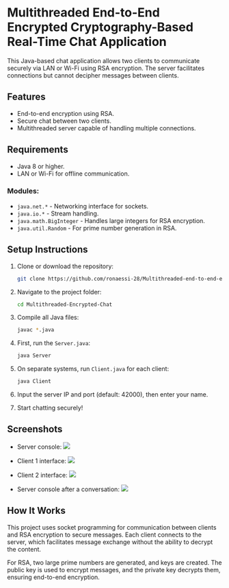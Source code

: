 
# Multithreaded End-to-End Encrypted Cryptography-Based Real-Time Chat Application

This Java-based chat application allows two clients to communicate securely via LAN or Wi-Fi using RSA encryption. The server facilitates connections but cannot decipher messages between clients.

## Features
- End-to-end encryption using RSA.
- Secure chat between two clients.
- Multithreaded server capable of handling multiple connections.

## Requirements
- Java 8 or higher.
- LAN or Wi-Fi for offline communication.

### Modules:
- `java.net.*` - Networking interface for sockets.
- `java.io.*` - Stream handling.
- `java.math.BigInteger` - Handles large integers for RSA encryption.
- `java.util.Random` - For prime number generation in RSA.

## Setup Instructions

1. Clone or download the repository:
   ```bash
   git clone https://github.com/ronaessi-28/Multithreaded-end-to-end-encryption-chatting-system-.git
   
2. Navigate to the project folder:
   ```bash
   cd Multithreaded-Encrypted-Chat
   ```

3. Compile all Java files:
   ```bash
   javac *.java
   ```

4. First, run the `Server.java`:
   ```bash
   java Server
   ```

5. On separate systems, run `Client.java` for each client:
   ```bash
   java Client
   ```

6. Input the server IP and port (default: 42000), then enter your name.

7. Start chatting securely!

## Screenshots
- Server console:
  ![](screenshots/img1.png)

- Client 1 interface:
  ![](screenshots/img2.png)

- Client 2 interface:
  ![](screenshots/img3.png)

- Server console after a conversation:
  ![](screenshots/img4.png)

## How It Works
This project uses socket programming for communication between clients and RSA encryption to secure messages. Each client connects to the server, which facilitates message exchange without the ability to decrypt the content.

For RSA, two large prime numbers are generated, and keys are created. The public key is used to encrypt messages, and the private key decrypts them, ensuring end-to-end encryption.
